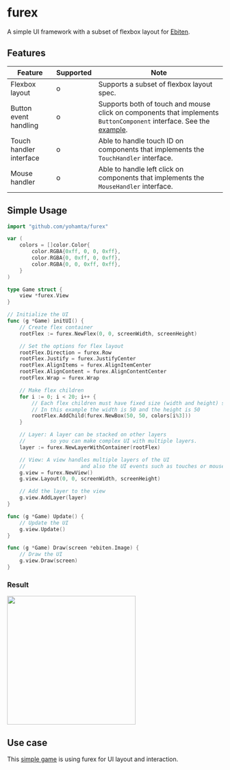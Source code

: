 # furex
A simple UI framework with a subset of flexbox layout for [Ebiten](https://ebiten.org/).

## Features
| Feature                 | Supported | Note                                                                                                                   |
|-------------------------|------------------|------------------------------------------------------------------------------------------------------------------------|
| Flexbox layout          | o                | Supports a subset of flexbox layout spec.                                                                              |
| Button event handling   | o                | Supports both of touch and mouse click on components that implements `ButtonComponent` interface. See the [example](https://github.com/yohamta/furex/blob/master/examples/button/main.go). |
| Touch handler interface | o                | Able to handle touch ID on components that implements the `TouchHandler` interface.                                                                             |
| Mouse handler           | o                | Able to handle left click on components that implements the `MouseHandler` interface.                                                                                |

## Simple Usage

```go
import "github.com/yohamta/furex"

var (
	colors = []color.Color{
		color.RGBA{0xff, 0, 0, 0xff},
		color.RGBA{0, 0xff, 0, 0xff},
		color.RGBA{0, 0, 0xff, 0xff},
	}
)

type Game struct {
	view *furex.View
}

// Initialize the UI
func (g *Game) initUI() {
	// Create flex container
	rootFlex := furex.NewFlex(0, 0, screenWidth, screenHeight)

	// Set the options for flex layout
	rootFlex.Direction = furex.Row
	rootFlex.Justify = furex.JustifyCenter
	rootFlex.AlignItems = furex.AlignItemCenter
	rootFlex.AlignContent = furex.AlignContentCenter
	rootFlex.Wrap = furex.Wrap

	// Make flex children
	for i := 0; i < 20; i++ {
		// Each flex children must have fixed size (width and height) so far
		// In this example the width is 50 and the height is 50
		rootFlex.AddChild(furex.NewBox(50, 50, colors[i%3]))
	}

	// Layer: A layer can be stacked on other layers
	//        so you can make complex UI with multiple layers.
	layer := furex.NewLayerWithContainer(rootFlex)

	// View: A view handles multiple layers of the UI
	//                  and also the UI events such as touches or mouse click.
	g.view = furex.NewView()
	g.view.Layout(0, 0, screenWidth, screenHeight)

	// Add the layer to the view
	g.view.AddLayer(layer)
}

func (g *Game) Update() {
	// Update the UI 
	g.view.Update()
}

func (g *Game) Draw(screen *ebiten.Image) {
	// Draw the UI 
	g.view.Draw(screen)
}
```

### Result
<image src="https://user-images.githubusercontent.com/1475839/95682206-0279fa80-0c1f-11eb-8dd5-03bec58325e8.png" width="300px" />

## Use case
This [simple game](https://github.com/yohamta/godanmaku) is using furex for UI layout and interaction.

